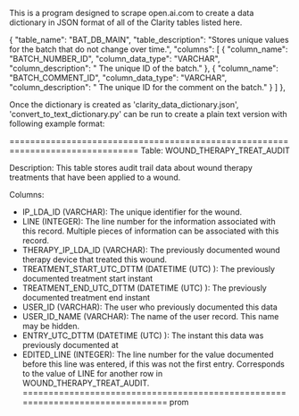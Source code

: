 This is a program designed to scrape open.ai.com to create a data dictionary in JSON format of all of the Clarity tables listed here.


 {
        "table_name": "BAT_DB_MAIN",
        "table_description": "Stores unique values for the batch that do not change over time.",
        "columns": [
            {
                "column_name": "BATCH_NUMBER_ID",
                "column_data_type": "VARCHAR",
                "column_description": " The unique ID of the batch."
            },
            {
                "column_name": "BATCH_COMMENT_ID",
                "column_data_type": "VARCHAR",
                "column_description": " The unique ID for the comment on the batch."
            }
        ]
    },




Once the dictionary is created as 'clarity_data_dictionary.json', 'convert_to_text_dictionary.py' can be run to create a plain text version with following example format:


===============================================================================
Table: WOUND_THERAPY_TREAT_AUDIT

Description: This table stores audit trail data about wound therapy treatments that have been applied to a wound.

Columns:
  - IP_LDA_ID (VARCHAR):  The unique identifier for the wound.
  - LINE (INTEGER):  The line number for the information associated with this record. Multiple pieces of information can be associated with this record.
  - THERAPY_IP_LDA_ID (VARCHAR):  The previously documented wound therapy device that treated this wound.
  - TREATMENT_START_UTC_DTTM (DATETIME (UTC) ):  The previously documented treatment start instant
  - TREATMENT_END_UTC_DTTM (DATETIME (UTC) ):  The previously documented treatment end instant
  - USER_ID (VARCHAR):  The user who previously documented this data
  - USER_ID_NAME (VARCHAR):  The name of the user record. This name may be hidden.
  - ENTRY_UTC_DTTM (DATETIME (UTC) ):  The instant this data was previously documented at
  - EDITED_LINE (INTEGER):  The line number for the value documented before this line was entered, if this was not the first entry. Corresponds to the value of LINE for another row in WOUND_THERAPY_TREAT_AUDIT.
===============================================================================
prom
